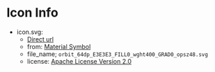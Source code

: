# Icon Info

- icon.svg:
  - [Direct url](https://fonts.google.com/icons?selected=Material+Symbols+Outlined:orbit:FILL@0;wght@400;GRAD@0;opsz@48&icon.size=64&icon.color=%23BDD6AC)
  - from: [Material Symbol](https://developers.google.com/fonts/docs/material_symbols?hl)
  - file_name; `orbit_64dp_E3E3E3_FILL0_wght400_GRAD0_opsz48.svg`
  - license: [Apache License Version 2.0](../../../LICENSES/LICENSE-APACHE)
